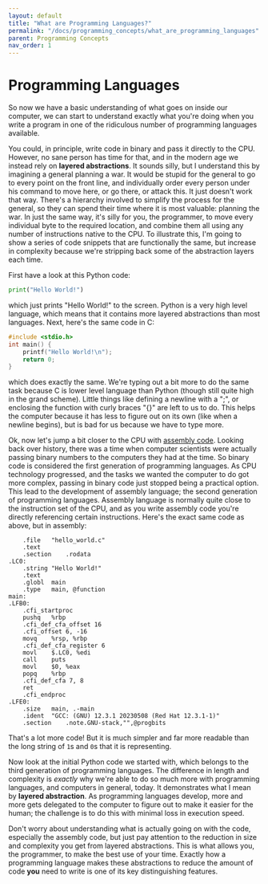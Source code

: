 ```yaml
---
layout: default
title: "What are Programming Languages?"
permalink: "/docs/programming_concepts/what_are_programming_languages"
parent: Programming Concepts
nav_order: 1
---
```


# Programming Languages
So now we have a basic understanding of what goes on inside our computer, we can start to understand exactly what you're doing when you write a program in one of the ridiculous number of programming languages available.

You could, in principle, write code in binary and pass it directly to the CPU. However, no sane person has time for that, and in the modern age we instead rely on __layered abstractions__. It sounds silly, but I understand this by imagining a general planning a war. It would be stupid for the general to go to every point on the front line, and individually order every person under his command to move here, or go there, or attack this. It just doesn't work that way. There's a hierarchy involved to simplify the process for the general, so they can spend their time where it is most valuable: planning the war. In just the same way, it's silly for you, the programmer, to move every individual byte to the required location, and combine them all using any number of instructions native to the CPU. To illustrate this, I'm going to show a series of code snippets that are functionally the same, but increase in complexity because we're stripping back some of the abstraction layers each time.

First have a look at this Python code:

```python
print("Hello World!")
```

which just prints "Hello World!" to the screen. Python is a very high level language, which means that it contains more layered abstractions than most languages. Next, here's the same code in C:

```c
#include <stdio.h>
int main() {
    printf("Hello World!\n");
    return 0;
}
```

which does exactly the same. We're typing out a bit more to do the same task because C is lower level language than Python (though still quite high in the grand scheme). Little things like defining a newline with a ";", or enclosing the function with curly braces "{}" are left to us to do. This helps the computer because it has less to figure out on its own (like when a newline begins), but is bad for us because we have to type more.

Ok, now let's jump a bit closer to the CPU with [assembly code](https://en.wikipedia.org/wiki/Assembly_language). Looking back over history, there was a time when computer scientists were actually passing binary numbers to the computers they had at the time. So binary code is considered the first generation of programming languages. As CPU technology progressed, and the tasks we wanted the computer to do got more complex, passing in binary code just stopped being a practical option. This lead to the development of assembly language; the second generation of programming languages. Assembly language is normally quite close to the instruction set of the CPU, and as you write assembly code you're directly referencing certain instructions. Here's the exact same code as above, but in assembly:

```
	.file	"hello_world.c"
	.text
	.section	.rodata
.LC0:
	.string	"Hello World!"
	.text
	.globl	main
	.type	main, @function
main:
.LFB0:
	.cfi_startproc
	pushq	%rbp
	.cfi_def_cfa_offset 16
	.cfi_offset 6, -16
	movq	%rsp, %rbp
	.cfi_def_cfa_register 6
	movl	$.LC0, %edi
	call	puts
	movl	$0, %eax
	popq	%rbp
	.cfi_def_cfa 7, 8
	ret
	.cfi_endproc
.LFE0:
	.size	main, .-main
	.ident	"GCC: (GNU) 12.3.1 20230508 (Red Hat 12.3.1-1)"
	.section	.note.GNU-stack,"",@progbits
```

That's a lot more code! But it is much simpler and far more readable than the long string of `1`s and `0`s that it is representing.

Now look at the initial Python code we started with, which belongs to the third generation of programming languages. The difference in length and complexity is _exactly_ why we're able to do so much more with programming languages, and computers in general, today. It demonstrates what I mean by __layered abstraction__. As programming languages develop, more and more gets delegated to the computer to figure out to make it easier for the human; the challenge is to do this with minimal loss in execution speed.

Don't worry about understanding what is actually going on with the code, especially the assembly code, but just pay attention to the reduction in size and complexity you get from layered abstractions. This is what allows you, the programmer, to make the best use of your time. Exactly how a programming language makes these abstractions to reduce the amount of code __you__ need to write is one of its key distinguishing features.